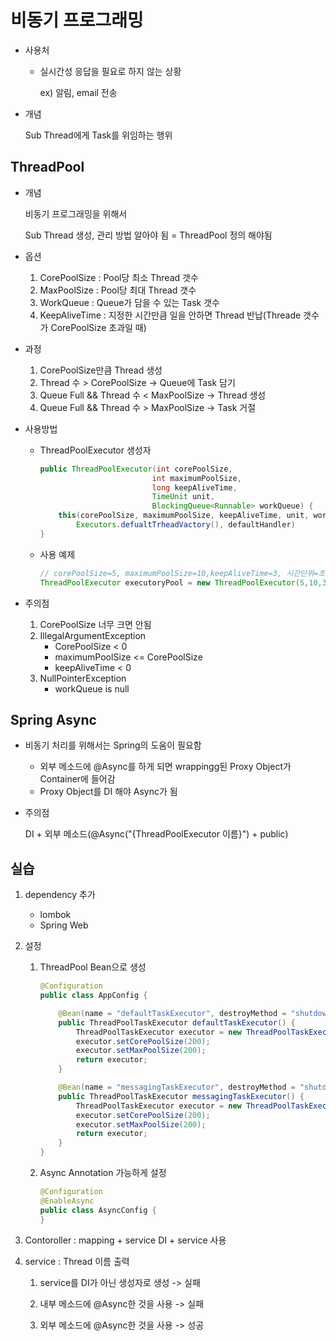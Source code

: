 # 비동기 프로그래밍

* 사용처	

  * 실시간성 응답을 필요로 하지 않는 상황

    ex) 알림, email 전송

* 개념

  Sub Thread에게 Task를 위임하는 행위

  

## ThreadPool

* 개념

  비동기 프로그래밍을 위해서 

  Sub Thread 생성, 관리 방법 알아야 됨 = ThreadPool 정의 해야됨

* 옵션
  1. CorePoolSize : Pool당 최소 Thread 갯수
  2. MaxPoolSize : Pool당 최대 Thread 갯수
  3. WorkQueue : Queue가 담을 수 있는 Task 갯수
  4. KeepAliveTime : 지정한 시간만큼 일을 안하면 Thread 반납(Threade 갯수가 CorePoolSize 초과일 때)

* 과정
  1. CorePoolSize만큼 Thread 생성
  2. Thread 수 > CorePoolSize -> Queue에 Task 담기
  3. Queue Full && Thread 수 < MaxPoolSize -> Thread 생성
  4. Queue Full && Thread 수 > MaxPoolSize -> Task 거절

* 사용방법

  * ThreadPoolExecutor 생성자

    ```java
    public ThreadPoolExecutor(int corePoolSize,
                             int maximumPoolSize,
                             long keepAliveTime,
                             TimeUnit unit,
                             BlockingQueue<Runnable> workQueue) {
        this(corePoolSize, maximumPoolSize, keepAliveTime, unit, workQueue,
            Executors.defualtTrheadVactory(), defaultHandler)
    }
    ```

  * 사용 예제

    ````java
    // corePoolSize=5, maximumPoolSize=10,keepAliveTime=3, 시간단위=초, 큐크기=50
    ThreadPoolExecutor executoryPool = new ThreadPoolExecutor(5,10,3,TimeUnit.SECONDS, new ArrayBlockingQueue<Runnable>(50));
    ````

* 주의점
  1. CorePoolSize 너무 크면 안됨
  2. IllegalArgumentException
     * CorePoolSize < 0
     * maximumPoolSize <= CorePoolSize 
     * keepAliveTime < 0
  3. NullPointerException 
     * workQueue is null



## Spring Async

* 비동기 처리를 위해서는 Spring의 도움이 필요함

  * 외부 메소드에 @Async를 하게 되면 wrappingg된 Proxy Object가 Container에 들어감
  *  Proxy Object를 DI 해야 Async가 됨

* 주의점

  DI + 외부 메소드(@Async("{ThreadPoolExecutor 이름}") + public)



## 실습

1. dependency 추가

   * lombok
   * Spring Web

2. 설정

   1. ThreadPool Bean으로 생성

      ```java
      @Configuration
      public class AppConfig {
      
          @Bean(name = "defaultTaskExecutor", destroyMethod = "shutdown")	// 이름, 생성안되는 경우 대비
          public ThreadPoolTaskExecutor defaultTaskExecutor() {
              ThreadPoolTaskExecutor executor = new ThreadPoolTaskExecutor();
              executor.setCorePoolSize(200);
              executor.setMaxPoolSize(200);
              return executor;
          }
      
          @Bean(name = "messagingTaskExecutor", destroyMethod = "shutdown")
          public ThreadPoolTaskExecutor messagingTaskExecutor() {
              ThreadPoolTaskExecutor executor = new ThreadPoolTaskExecutor();
              executor.setCorePoolSize(200);
              executor.setMaxPoolSize(200);
              return executor;
          }
      }
      ```

   2. Async Annotation 가능하게 설정

      ```java
      @Configuration
      @EnableAsync
      public class AsyncConfig {
      }
      ```

3. Contoroller : mapping + service DI + service 사용

4. service : Thread 이름 출력

   1. service를 DI가 아닌 생성자로 생성 -> 실패

   2. 내부 메소드에 @Async한 것을 사용 -> 실패

   3. 외부 메소드에 @Async한 것을 사용 -> 성공

